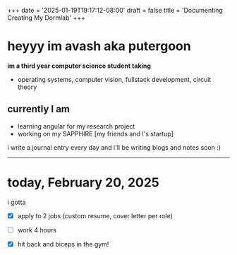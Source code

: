 +++
date = '2025-01-19T19:17:12-08:00'
draft = false
title = 'Documenting Creating My Dormlab'
+++

# **heyyy im avash aka putergoon**

**im a third year computer science student taking**
  - operating systems, computer vision, fullstack development, circuit theory

## currently I am
 - learning angular for my research project
 - working on my SAPPHIRE [my friends and I's startup]

i write a journal entry every day and i'll be writing blogs and notes soon :)

----

# today, February 20, 2025
i gotta

 - [x] apply to 2 jobs (custom resume, cover letter per role)
 - [ ] work 4 hours
 - [x] hit back and biceps in the gym!




